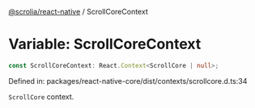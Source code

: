 [@scrolia/react-native](../README.md) / ScrollCoreContext

# Variable: ScrollCoreContext

```ts
const ScrollCoreContext: React.Context<ScrollCore | null>;
```

Defined in: packages/react-native-core/dist/contexts/scrollcore.d.ts:34

`ScrollCore` context.
